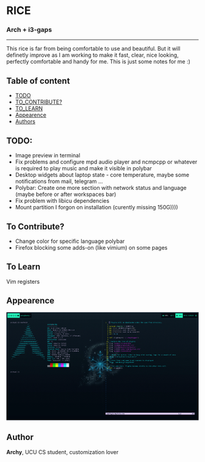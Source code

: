 # RICE
###  Arch + i3-gaps
***
This rice is far from being comfortable to use and beautiful. But it will definetly improve as I am working to make it fast, clear, nice looking, perfectly comfortable and handy for me. This is just some notes for me :)

## Table of content

* [TODO](#todo)
* [TO_CONTRIBUTE?](#to-contribute)
* [TO_LEARN](#to-learn)
* [Appearence](#appearence)
* [Authors](#author)


## TODO:
* Image preview in terminal
* Fix problems and configure mpd audio player and ncmpcpp or whatever is required to play music and make it visible in polybar
* Desktop widgets about laptop state - core temperature, maybe some notifications from mail, telegram ...
* Polybar: Create one more section with network status and language (maybe before or after workspaces bar)
* Fix problem with libicu dependencies
* Mount partition I forgon on installation (curently missing 150G))))


## To Contribute?
* Change color for specific language polybar
* Firefox blocking some adds-on (like vimium) on some pages


## To Learn
Vim registers

## Appearence
![Desktop](https://raw.githubusercontent.com/archy-co/arch_dotfiles/main/Pictures/desktop_preview.png)

## Author
**Archy**, UCU CS student, customization lover